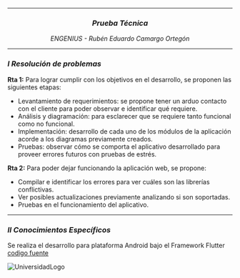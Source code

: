 <hr>
<h3 align="center"><i>Prueba Técnica</i></h3>
<p align="center"><i>ENGENIUS - Rubén Eduardo Camargo Ortegón</i></p>
<hr>
<h3><i>I Resolución de problemas</i></h3>
<p><strong>Rta 1:</strong> Para lograr cumplir con los objetivos en el desarrollo, se proponen las siguientes etapas: </p>
  <ul>
    <li>Levantamiento de requerimientos: se propone tener un arduo contacto con el cliente para poder observar e identificar qué requiere.</li>
    <li>Análisis y diagramación: para esclarecer que se requiere tanto funcional como no funcional.</li>
    <li>Implementación: desarrollo de cada uno de los módulos de la aplicación acorde a los diagramas previamente creados.</li>
    <li>Pruebas: observar cómo se comporta el aplicativo desarrollado para proveer errores futuros con pruebas de estrés.</li>
  </ul>
<p><strong>Rta 2:</strong> Para poder dejar funcionando la aplicación web, se propone: </p>
  <ul>
    <li>Compilar e identificar los errores para ver cuáles son las librerías conflictivas.</li>
    <li>Ver posibles actualizaciones previamente analizando si son soportadas.</li>
    <li>Pruebas en el funcionamiento del aplicativo.</li>
  </ul>
<hr>
<h3><i>II Conocimientos Específicos</i></h3>
<p>Se realiza el desarrollo para plataforma Android bajo el Framework Flutter <a href="gestionInsEdu">codigo fuente</a></p>
<img src="https://github.com/CodeNoo6/PruebaTecnicaEGNU/blob/main/Dise%C3%B1oPantallas/PantallaUno.png?raw=true" alt="UniversidadLogo">

